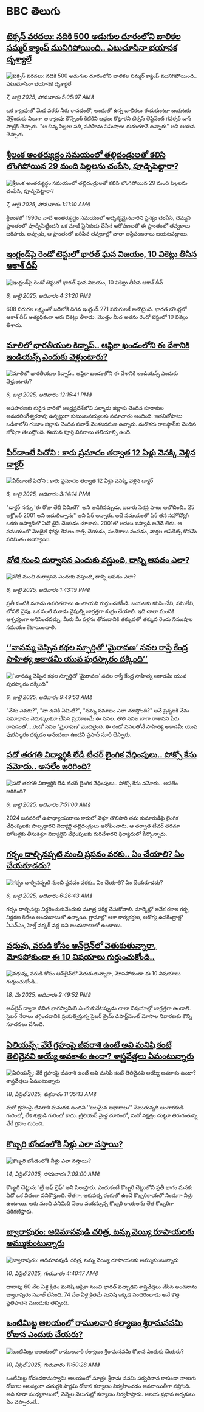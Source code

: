 # BBC తెలుగు## [టెక్సస్ వరదలు: నదికి 500 అడుగుల దూరంలోని బాలికల సమ్మర్ క్యాంప్ మునిగిపోయింది.. ఎటుచూసినా భయానక దృశ్యాలే](https://www.bbc.com/telugu/articles/cj3r85n802vo?at_campaign=githubrss)![టెక్సస్ వరదలు: నదికి 500 అడుగుల దూరంలోని బాలికల సమ్మర్ క్యాంప్ మునిగిపోయింది.. ఎటుచూసినా భయానక దృశ్యాలే](https://ichef.bbci.co.uk/ace/ws/240/cpsprodpb/94dd/live/45bcd4f0-5ae1-11f0-a40e-a1af2950b220.jpg)_7, జులై 2025, సోమవారం 5:05:07 AMకి_ఒక క్యాంపులో మెడ వరకు నీరు రావడంతో, అందులో ఉన్న బాలికలు ఈదుకుంటూ బయటకు వెళ్లేందుకు వీలుగా ఆ క్యాంపు కౌన్సెలర్ కిటికీని బద్దలు కొట్టారని టెక్సస్ లెఫ్టినెంట్ గవర్నర్ డాన్ పాట్రిక్ చెప్పారు.
"ఆ చిన్న పిల్లలు పది, పదిహేను నిమిషాలు ఈదుతూనే ఉన్నారు" అని ఆయన చెప్పారు.## [శ్రీలంక అంతర్యుద్ధం సమయంలో తల్లిదండ్రులతో కలిసి లొంగిపోయిన 29 మంది పిల్లలను చంపేసి, పూడ్చిపెట్టారా?](https://www.bbc.com/telugu/articles/cx20ld25gggo?at_campaign=githubrss)![శ్రీలంక అంతర్యుద్ధం సమయంలో తల్లిదండ్రులతో కలిసి లొంగిపోయిన 29 మంది పిల్లలను చంపేసి, పూడ్చిపెట్టారా?](https://ichef.bbci.co.uk/ace/ws/240/cpsprodpb/a398/live/faf63130-5a74-11f0-b5c5-012c5796682d.jpg)_7, జులై 2025, సోమవారం 1:11:10 AMకి_శ్రీలంకలో 1990ల నాటి అంతర్యుద్ధం సమయంలో అదృశ్యమైనవారిని సైన్యం చంపేసి, చెమ్మని ప్రాంతంలో పూడ్చిపెట్టిందని ఒక మాజీ సైనికుడు చేసిన ఆరోపణలతో ఈ ప్రాంతంలో తవ్వకాలు జరిపారు. అప్పుడు, ఆ ప్రాంతంలో జరిపిన తవ్వకాల్లో చాలా అస్థిపంజరాలు బయటపడ్డాయి.## [ఇంగ్లండ్‌‌పై రెండో టెస్టులో భారత్ ఘన విజయం, 10 వికెట్లు తీసిన ఆకాశ్ దీప్](https://www.bbc.com/telugu/articles/cx2vn19z222o?at_campaign=githubrss)![ఇంగ్లండ్‌‌పై రెండో టెస్టులో భారత్ ఘన విజయం, 10 వికెట్లు తీసిన ఆకాశ్ దీప్](https://ichef.bbci.co.uk/ace/ws/240/cpsprodpb/e238/live/2043ff10-5a86-11f0-bbc9-6308966b6c56.jpg)_6, జులై 2025, ఆదివారం 4:31:20 PMకి_608 పరుగల లక్ష్యంతో బరిలోకి దిగిన ఇంగ్లండ్ 271 పరుగులకే ఆలౌటైంది. భారత బౌలర్లలో ఆకాశ్ దీప్ అత్యధికంగా ఆరు వికెట్లు తీశాడు. మొత్తం మీద అతను రెండో టెస్టులో 10 వికెట్లు తీశాడు.## [మాలిలో భారతీయుల కిడ్నాప్.. ఆఫ్రికా ఖండంలోని ఈ దేశానికి ఇండియన్స్ ఎందుకు వెళ్తుంటారు?](https://www.bbc.com/telugu/articles/cnvmeg4ze16o?at_campaign=githubrss)![మాలిలో భారతీయుల కిడ్నాప్.. ఆఫ్రికా ఖండంలోని ఈ దేశానికి ఇండియన్స్ ఎందుకు వెళ్తుంటారు?](https://ichef.bbci.co.uk/ace/ws/240/cpsprodpb/1d00/live/2884faa0-5a5c-11f0-8ff4-7f51ebdc4d29.jpg)_6, జులై 2025, ఆదివారం 12:15:41 PMకి_అపహరణకు గురైన వారిలో ఆంధ్రప్రదేశ్‌లోని పల్నాడు జిల్లాకు చెందిన కూరాకుల అమరలింగేశ్వరరావు ఉన్నట్లుగా కుటుంబసభ్యులకు సమాచారం అందింది. ఇతనితోపాటు ఒడిశాలోని గంజాం జిల్లాకు చెందిన పనాడ్ వెంకటరమణ ఉన్నారు. మరొకరు రాజస్థాన్‌కు చెందిన జోషిగా తెలుస్తోంది. ఈయన పూర్తి వివరాలు తెలియాల్సి ఉంది.## [పీర్‌డాంటే పిచోని : కారు ప్రమాదం తర్వాత 12 ఏళ్లు వెనక్కి వెళ్లిన డాక్టర్](https://www.bbc.com/telugu/articles/clym1dpd3nqo?at_campaign=githubrss)![పీర్‌డాంటే పిచోని : కారు ప్రమాదం తర్వాత 12 ఏళ్లు వెనక్కి వెళ్లిన డాక్టర్](https://ichef.bbci.co.uk/ace/ws/240/cpsprodpb/bdc0/live/7b1ae5d0-5a71-11f0-b5c5-012c5796682d.jpg)_6, జులై 2025, ఆదివారం 3:14:14 PMకి_"డాక్టర్ నన్ను 'ఈ రోజు తేదీ ఏమిటి?' అని అడిగినప్పుడు, ఐదారు సెకన్ల పాటు ఆలోచించి.. 25 అక్టోబర్ 2001 అని బదులిచ్చాను" అని పీర్ అన్నారు.
అదే సమయంలో పీర్  తన సహోద్యోగి ఒకరు ఐప్యాడ్‌లో ఏదో టైప్ చేయడం చూశారు. 2001లో అసలు ఐప్యాడ్ అనేదే లేదు. ఆ సమయంలో మొబైల్ ఫోన్లు కేవలం కాల్స్ చేయడం, సందేశాలు పంపడం, వార్తల అప్‌డేట్స్ కోసమే పరిమితం అయ్యాయి.## [నోటి నుంచి దుర్వాసన ఎందుకు వస్తుంది, దాన్ని ఆపడం ఎలా?](https://www.bbc.com/telugu/articles/c80pg021zxyo?at_campaign=githubrss)![నోటి నుంచి దుర్వాసన ఎందుకు వస్తుంది, దాన్ని ఆపడం ఎలా?](https://ichef.bbci.co.uk/ace/ws/240/cpsprodpb/1975/live/f2d63c10-5836-11f0-af0c-b19c75e243db.jpg)_6, జులై 2025, ఆదివారం 1:43:19 PMకి_ప్రతీ పంటికి మూడు ఉపరితలాలు ఉంటాయని గుర్తుంచుకోండి.  బయటకు కనిపించేవి, నమిలేవి, లోపలి వైపు.  ఒక పంటి మూడు వైపుల్ని జాగ్రత్తగా శుభ్రం చేయాలి.  ఇది చాలా మందికి ఆశ్చర్యంగా అనిపించవచ్చు.  మీరు మీ పళ్లను తోమడానికి తక్కువలో తక్కువ  రెండు నిముషాల సమయం కేటాయించాలి.## [‘‘నానమ్మ చెప్పిన కథల స్ఫూర్తితో ‘మైరావణ’ నవల రాస్తే కేంద్ర సాహిత్య అకాడమీ యువ పురస్కారం దక్కింది’’](https://www.bbc.com/telugu/articles/c335ppj7prlo?at_campaign=githubrss)![‘‘నానమ్మ చెప్పిన కథల స్ఫూర్తితో ‘మైరావణ’ నవల రాస్తే కేంద్ర సాహిత్య అకాడమీ యువ పురస్కారం దక్కింది’’](https://ichef.bbci.co.uk/ace/ws/240/cpsprodpb/eb00/live/e65ee0b0-5a4b-11f0-8926-f917894fb2a2.jpg)_6, జులై 2025, ఆదివారం 9:49:53 AMకి_"నేను ఎవరు?", "నా ఉనికి ఏమిటి?", "నన్ను సమాజం ఎలా చూస్తోంది?" అనే ప్రశ్నలకి నేను సమాధానం వెదుక్కుంటూ చేసిన ప్రయాణమే ఈ నవల. తొలి నవల బాగా రాశానని పేరు రావడంతో....రెండో నవల 'మైరావణ' మొదలైంది. ఈ రెండో నవలతోనే సాహిత్య అకాడమీ యువ పురస్కారం దక్కడం ఆనందంగా ఉందని ప్రసాద్ సూరి చెప్పారు.## [పదో తరగతి విద్యార్థికి లేడీ టీచర్ లైంగిక వేధింపులు.. పోక్సో కేసు నమోదు.. అసలేం జరిగింది? ](https://www.bbc.com/telugu/articles/c2lep9gqxxko?at_campaign=githubrss)![పదో తరగతి విద్యార్థికి లేడీ టీచర్ లైంగిక వేధింపులు.. పోక్సో కేసు నమోదు.. అసలేం జరిగింది? ](https://ichef.bbci.co.uk/ace/ws/240/cpsprodpb/7a2a/live/aaf69040-59ba-11f0-994d-9db2713c89df.jpg)_6, జులై 2025, ఆదివారం 7:51:00 AMకి_2024 జనవరిలో ఉపాధ్యాయురాలు కారులో వెళ్తూ తొలిసారి తమ కుమారుడిపై లైంగిక వేధింపులకు పాల్పడ్డారని విద్యార్థి తల్లిదండ్రులు ఆరోపించారు. ఆ తర్వాత టీచర్ తరచూ హోటళ్లకు తీసుకెళ్తూ విద్యార్థిని వేధింపులకు గురిచేశారని ఫిర్యాదులో పేర్కొన్నారు.## [గర్భం దాల్చినప్పటి నుంచి ప్రసవం వరకు.. ఏం చేయాలి? ఏం చేయకూడదు?](https://www.bbc.com/telugu/articles/c6250n5rwe4o?at_campaign=githubrss)![గర్భం దాల్చినప్పటి నుంచి ప్రసవం వరకు.. ఏం చేయాలి? ఏం చేయకూడదు?](https://ichef.bbci.co.uk/ace/ws/240/cpsprodpb/1d88/live/0ac49a50-5a22-11f0-91a6-299ea29d5821.jpg)_6, జులై 2025, ఆదివారం 6:26:43 AMకి_గర్భం దాల్చినట్లు నిర్ధరించుకునేందుకు మూత్ర పరీక్ష చేసుకోవాలి. మార్కెట్లో అనేక రకాల గర్భ నిర్ధరణ కిట్‌లు అందుబాటులో ఉన్నాయి. గ్రామాల్లో ఆశా కార్యకర్తలు, ఆరోగ్య ఉపకేంద్రాల్లో ఏఎన్ఎం, హెల్త్ వర్కర్ వద్ద ఇవి అందుబాటులో ఉంటాయి.## [వధువు, వరుడి కోసం ఆన్‌లైన్‌లో వెతుకుతున్నారా, మోసపోకుండా ఈ 10 విషయాలు గుర్తుంచుకోండి..](https://www.bbc.com/telugu/articles/c5yrny82136o?at_campaign=githubrss)![వధువు, వరుడి కోసం ఆన్‌లైన్‌లో వెతుకుతున్నారా, మోసపోకుండా ఈ 10 విషయాలు గుర్తుంచుకోండి..](https://ichef.bbci.co.uk/ace/ws/240/cpsprodpb/74cc/live/3f04f8a0-28fe-11f0-8c66-ebf25fc2cfef.jpg)_18, మే 2025, ఆదివారం 2:49:52 PMకి_ఆన్‌లైన్ ద్వారా జీవిత భాగస్వామిని ఎంచుకునేటప్పుడు చాలా విషయాల్లో జాగ్రత్తగా ఉండాలి. సైబర్ నేరాలు తగ్గించడానికి ప్రయత్నిస్తున్న సైబర్ క్రైమ్ డిపార్ట్‌మెంట్ మోసాల నివారణకు కొన్ని సూచనలు చేసింది.## [ఏలియన్స్: వేరే గ్రహంపై జీవరాశి ఉంటే అవి మనిషి కంటే తెలివైనవి అయ్యే అవకాశం ఉందా? శాస్త్రవేత్తలు ఏమంటున్నారు](https://www.bbc.com/telugu/articles/cn7xelz1r85o?at_campaign=githubrss)![ఏలియన్స్: వేరే గ్రహంపై జీవరాశి ఉంటే అవి మనిషి కంటే తెలివైనవి అయ్యే అవకాశం ఉందా? శాస్త్రవేత్తలు ఏమంటున్నారు](https://ichef.bbci.co.uk/ace/ws/240/cpsprodpb/b07b/live/a29a56f0-1b9b-11f0-a455-cf1d5f751d2f.png)_18, ఏప్రిల్ 2025, శుక్రవారం 11:35:13 AMకి_మరో గ్రహంపై జీవరాశి మనుగడ ఉందని ''బలమైన ఆధారాలు'' చెబుతున్నది అంగారకుడి గురించో, లేక శుక్రుడి గురించో కాదు. ట్రిలియన్ మైళ్ల దూరంలో, మరో నక్షత్రం చుట్టూ తిరుగుతున్న వేరే గ్రహం గురించి.## [కొబ్బరి బోండంలోకి నీళ్లు ఎలా వస్తాయి?](https://www.bbc.com/telugu/articles/czjn4mzxxy8o?at_campaign=githubrss)![కొబ్బరి బోండంలోకి నీళ్లు ఎలా వస్తాయి?](https://ichef.bbci.co.uk/ace/ws/240/cpsprodpb/46c5/live/684a55e0-18fd-11f0-8b11-7756b7b808cc.jpg)_14, ఏప్రిల్ 2025, సోమవారం 7:09:00 AMకి_కొబ్బరి చెట్టును 'ట్రీ ఆఫ్ లైఫ్' అని పిలుస్తారు. ఎందుకంటే కొబ్బరి చెట్టులోని ప్రతీ భాగం మనకు ఏదో ఒక విధంగా పనికొస్తుంది. లేతగా, ఆకుపచ్చ రంగులో ఉండే కొబ్బరికాయలో నిండుగా నీళ్లు ఉంటాయి. ఆరు నుంచి ఎనిమిది నెలల వయస్సున్న కొబ్బరి కాయలను లేత కొబ్బరిగా పరిగణిస్తారు.## [జ్వాలాపురం: ఆదిమానవుడి చరిత్ర, టన్ను వెయ్యి రూపాయలకు అమ్ముకుంటున్నారు ](https://www.bbc.com/telugu/articles/creqqnwdd5qo?at_campaign=githubrss)![జ్వాలాపురం: ఆదిమానవుడి చరిత్ర, టన్ను వెయ్యి రూపాయలకు అమ్ముకుంటున్నారు ](https://ichef.bbci.co.uk/ace/ws/240/cpsprodpb/765e/live/b472e2d0-15b4-11f0-842b-a7355694993d.jpg)_10, ఏప్రిల్ 2025, గురువారం 4:40:17 AMకి_దాదాపు 60 వేల ఏళ్ల క్రితం మనిషి ఆఫ్రికా నుంచి భారత్ వచ్చాడని శాస్త్రవేత్తలు వేసిన అంచనాను జ్వాలాపురం సవాల్ చేసింది. 74 వేల ఏళ్ల క్రితమే మనిషి ఇక్కడ సంచరించాడు అనే కొత్త ప్రతిపాదన ముందుకు తెచ్చింది.## [ఒంటిమిట్ట ఆలయంలో రాములవారి కల్యాణం శ్రీరామనవమి రోజున ఎందుకు చేయరు?](https://www.bbc.com/telugu/articles/ce822j5e465o?at_campaign=githubrss)![ఒంటిమిట్ట ఆలయంలో రాములవారి కల్యాణం శ్రీరామనవమి రోజున ఎందుకు చేయరు?](https://ichef.bbci.co.uk/ace/ws/240/cpsprodpb/fed5/live/25534d40-1601-11f0-b58a-6113af226972.jpg)_10, ఏప్రిల్ 2025, గురువారం 11:50:28 AMకి_ఒంటిమిట్ట కోదండరామస్వామి ఆలయంలో మాత్రం శ్రీరామ నవమి పర్వదినాన కాకుండా నాలుగు రోజులు ఆలస్యంగా చతుర్దశి పౌర్ణమి రోజున కల్యాణం నిర్వహించడం ఆనవాయితీగా వస్తోంది. అది కూడా సంధ్యకాలంలో, వెన్నెల వెలుగుల్లో కల్యాణం నిర్వహిస్తారు. ఆలయ ప్రధాన అర్చకులు ఏం చెప్పారంటే..